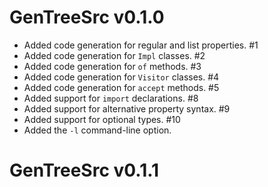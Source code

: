 # GenTreeSrc v0.1.0

+ Added code generation for regular and list properties. #1
+ Added code generation for `Impl` classes. #2
+ Added code generation for `of` methods. #3
+ Added code generation for `Visitor` classes. #4
+ Added code generation for `accept` methods. #5
+ Added support for `import` declarations. #8
+ Added support for alternative property syntax. #9
+ Added support for optional types. #10
+ Added the `-l` command-line option.

# GenTreeSrc v0.1.1
